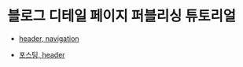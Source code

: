 # 블로그 디테일 페이지 퍼블리싱 튜토리얼

- [header, navigation](https://github.com/illustudio/design-to-code_blog/tree/c8d747739c065d7a6b927fa696700ec2141f95fb)

- [포스팅, header]()